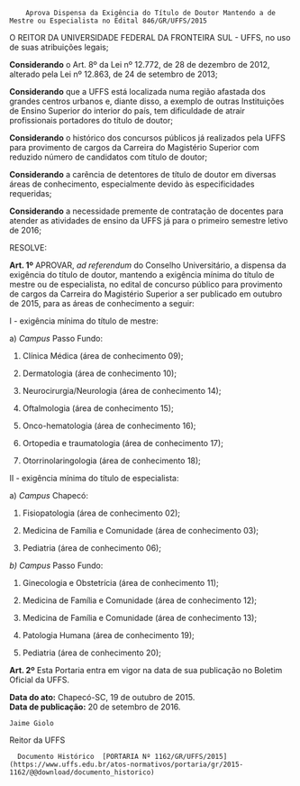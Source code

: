        Aprova Dispensa da Exigência do Título de Doutor Mantendo a de Mestre ou Especialista no Edital 846/GR/UFFS/2015  

O REITOR DA UNIVERSIDADE FEDERAL DA FRONTEIRA SUL - UFFS, no uso de suas atribuições legais;

 **Considerando** o Art. 8º da Lei nº 12.772, de 28 de dezembro de 2012, alterado pela Lei nº 12.863, de 24 de setembro de 2013;

 **Considerando** que a UFFS está localizada numa região afastada dos grandes centros urbanos e, diante disso, a exemplo de outras Instituições de Ensino Superior do interior do país, tem dificuldade de atrair profissionais portadores do título de doutor;

 **Considerando** o histórico dos concursos públicos já realizados pela UFFS para provimento de cargos da Carreira do Magistério Superior com reduzido número de candidatos com título de doutor;

 **Considerando** a carência de detentores de título de doutor em diversas áreas de conhecimento, especialmente devido às especificidades requeridas;

 **Considerando** a necessidade premente de contratação de docentes para atender as atividades de ensino da UFFS já para o primeiro semestre letivo de 2016;

 RESOLVE:

 **Art. 1º** APROVAR, *ad referendum* do Conselho Universitário, a dispensa da exigência do título de doutor, mantendo a exigência mínima do título de mestre ou de especialista, no edital de concurso público para provimento de cargos da Carreira do Magistério Superior a ser publicado em outubro de 2015, para as áreas de conhecimento a seguir:

 I - exigência mínima do título de mestre:

 a) *Campus* Passo Fundo:

 1. Clínica Médica (área de conhecimento 09);

 2. Dermatologia (área de conhecimento 10);

 3. Neurocirurgia/Neurologia (área de conhecimento 14);

 4. Oftalmologia (área de conhecimento 15);

 5. Onco-hematologia (área de conhecimento 16);

 6. Ortopedia e traumatologia (área de conhecimento 17);

 7. Otorrinolaringologia (área de conhecimento 18);

 II - exigência mínima do título de especialista:

 a) *Campus* Chapecó:

 1. Fisiopatologia (área de conhecimento 02);

 2. Medicina de Família e Comunidade (área de conhecimento 03);

 3. Pediatria (área de conhecimento 06);

 *b) Campus* Passo Fundo:

 1. Ginecologia e Obstetrícia (área de conhecimento 11);

 2. Medicina de Família e Comunidade (área de conhecimento 12);

 3. Medicina de Família e Comunidade (área de conhecimento 13);

 4. Patologia Humana (área de conhecimento 19);

 5. Pediatria (área de conhecimento 20);

 **Art. 2º** Esta Portaria entra em vigor na data de sua publicação no Boletim Oficial da UFFS.

  

   **Data do ato:** Chapecó-SC, 19 de outubro de 2015.   
 **Data de publicação:**  20 de setembro de 2016. 

    Jaime Giolo   
 Reitor da UFFS 

      Documento Histórico  [PORTARIA Nº 1162/GR/UFFS/2015](https://www.uffs.edu.br/atos-normativos/portaria/gr/2015-1162/@@download/documento_historico)     
      